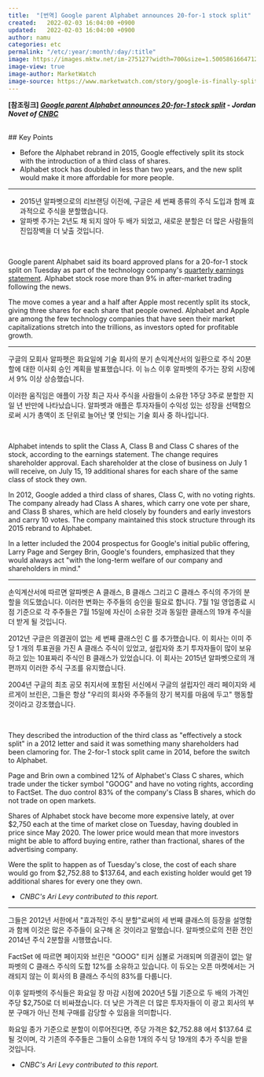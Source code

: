 ```yaml
---
title:  "[번역] Google parent Alphabet announces 20-for-1 stock split"
created:   2022-02-03 16:04:00 +0900
updated:   2022-02-03 16:04:00 +0900
author: namu
categories: etc
permalink: "/etc/:year/:month/:day/:title"
image: https://images.mktw.net/im-275127?width=700&size=1.5005861664712778
image-view: true
image-author: MarketWatch
image-source: https://www.marketwatch.com/story/google-is-finally-splitting-its-stock-will-amazon-be-next-leading-to-a-dow-shakeup-11643770489
---
```


**[참조링크] _<a href="https://www.cnbc.com/2022/02/01/google-parent-alphabet-announces-20-for-1-stock-split.html" target="_blank">
Google parent Alphabet announces 20-for-1 stock split</a> - Jordan Novet of
<a href="https://www.cnbc.com/jordan-novet/" target="_blank">CNBC</a>_**

<br>
## Key Points

- Before the Alphabet rebrand in 2015, Google effectively split its stock
with the introduction of a third class of shares.
- Alphabet stock has doubled in less than two years,
and the new split would make it more affordable for more people.

---

- 2015년 알파벳으로의 리브랜딩 이전에, 구글은 세 번째 종류의 주식 도입과 함께 효과적으로 주식을 분할했습니다.
- 알파벳 주가는 2년도 채 되지 않아 두 배가 되었고, 새로운 분할은 더 많은 사람들의 진입장벽을 더 낮출 것입니다.

<br>

Google parent Alphabet said its board approved plans for a 20-for-1 stock split on Tuesday as part of the technology
company's <a href="https://www.cnbc.com/2022/02/01/alphabet-googl-q4-2021-earnings.html" target="_blank">
quarterly earnings statement</a>.
Alphabet stock rose more than 9% in after-market trading following the news.

The move comes a year and a half after Apple most recently split its stock,
giving three shares for each share that people owned.
Alphabet and Apple are among the few technology companies that have seen their market capitalizations stretch into the
trillions, as investors opted for profitable growth.

---

구글의 모회사 알파펫은 화요일에 기술 회사의 분기 손익계산서의 일환으로 주식 20분할에 대한 이사회 승인 계획을 발표했습니다.
이 뉴스 이후 알파벳의 주가는 장외 시장에서 9% 이상 상승했습니다.

이러한 움직임은 애플이 가장 최근 자사 주식을 사람들이 소유한 1주당 3주로 분할한 지 일 년 반만에 나타났습니다.
알파벳과 애플은 투자자들이 수익성 있는 성장을 선택함으로써 시가 총액이 조 단위로 늘어난 몇 안되는 기술 회사 중 하나입니다.

<br>

Alphabet intends to split the Class A, Class B and Class C shares of the stock, according to the earnings statement.
The change requires shareholder approval. Each shareholder at the close of business on July 1 will receive,
on July 15, 19 additional shares for each share of the same class of stock they own.

In 2012, Google added a third class of shares, Class C, with no voting rights.
The company already had Class A shares, which carry one vote per share, and Class B shares, which are held closely
by founders and early investors and carry 10 votes.
The company maintained this stock structure through its 2015 rebrand to Alphabet.

In a letter included the 2004 prospectus for Google's initial public offering,
Larry Page and Sergey Brin, Google's founders,
emphasized that they would always act "with the long-term welfare of our company and shareholders in mind."

---

손익계산서에 따르면 알파벳은 A 클래스, B 클래스 그리고 C 클래스 주식의 주가의 분할을 의도했습니다.
이러한 변화는 주주들의 승인을 필요로 합니다.
7월 1일 영업종료 시점 기준으로 각 주주들은 7월 15일에 자신이 소유한 것과 동일한 클래스의 19개 주식을 더 받게 될 것입니다.

2012년 구글은 의결권이 없는 세 번째 클래스인 C 를 추가했습니다.
이 회사는 이미 주당 1 개의 투표권을 가진 A 클래스 주식이 있었고,
설립자와 초기 투자자들이 많이 보유하고 있는 10표짜리 주식인 B 클래스가 있었습니다.
이 회사는 2015년 알파벳으로의 개편까지 이러한 주식 구조를 유지했습니다.

2004년 구글의 최초 공모 취지서에 포함된 서신에서 구글의 설립자인 래리 페이지와 세르게이 브린은,
그들은 항상 "우리의 회사와 주주들의 장기 복지를 마음에 두고" 행동할 것이라고 강조했습니다.

<br>

They described the introduction of the third class as "effectively a stock split" in a 2012 letter and
said it was something many shareholders had been clamoring for.
The 2-for-1 stock split came in 2014, before the switch to Alphabet.

Page and Brin own a combined 12% of Alphabet's Class C shares,
which trade under the ticker symbol "GOOG" and have no voting rights, according to FactSet.
The duo control 83% of the company's Class B shares, which do not trade on open markets.

Shares of Alphabet stock have become more expensive lately, at over $2,750 each at the time of market close on Tuesday,
having doubled in price since May 2020.
The lower price would mean that more investors might be able to afford buying entire, rather than fractional,
shares of the advertising company.

Were the split to happen as of Tuesday's close, the cost of each share would go from $2,752.88 to $137.64,
and each existing holder would get 19 additional shares for every one they own.

- _CNBC's Ari Levy contributed to this report._

---

그들은 2012년 서한에서 "효과적인 주식 분할"로써의 세 번째 클래스의 등장을 설명함과 함께 이것은 많은 주주들이 요구해 온 것이라고 말했습니다.
알파벳으로의 전환 전인 2014년 주식 2분할을 시행했습니다.

FactSet 에 따르면 페이지와 브린은 "GOOG" 티커 심볼로 거래되며 의결권이 없는 알파벳의 C 클래스 주식의 도합 12%를 소유하고 있습니다.
이 듀오는 오픈 마켓에서는 거래되지 않는 이 회사의 B 클래스 주식의 83%를 다룹니다.

이후 알파벳의 주식들은 화요일 장 마감 시점에 2020년 5월 기준으로 두 배의 가격인 주당 $2,750로 더 비싸졌습니다.
더 낮은 가격은 더 많은 투자자들이 이 광고 회사의 부분 구매가 아닌 전체 구매를 감당할 수 있음을 의미합니다.

화요일 종가 기준으로 분할이 이루어진다면, 주당 가격은 $2,752.88 에서 $137.64 로 될 것이며,
각 기존의 주주들은 그들이 소유한 1개의 주식 당 19개의 추가 주식을 받을 것입니다.

- _CNBC's Ari Levy contributed to this report._
